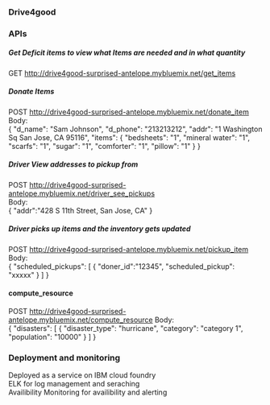 ### Drive4good

### APIs
##### Get Deficit items to view what Items are needed and in what quantity
GET http://drive4good-surprised-antelope.mybluemix.net/get_items</br>

##### Donate Items
POST http://drive4good-surprised-antelope.mybluemix.net/donate_item</br>
Body:</br>
{
            "d_name": "Sam Johnson",
            "d_phone": "213213212",
            "addr": "1 Washington Sq San Jose, CA 95116",
            "items": {
                "bedsheets": "1",
                "mineral water": "1",
                "scarfs": "1",
                "sugar": "1",
                "comforter": "1",
                "pillow": "1"
            }
}

##### Driver View addresses to pickup from
POST http://drive4good-surprised-antelope.mybluemix.net/driver_see_pickups</br>
Body:</br>
{
	"addr":"428 S 11th Street, San Jose, CA"
}

##### Driver picks up items and the inventory gets updated
POST http://drive4good-surprised-antelope.mybluemix.net/pickup_item
Body:</br>
{
	"scheduled_pickups": [
		{
			"doner_id":"12345",
			"scheduled_pickup": "xxxxx"
		}
	]
}

#### compute_resource
POST http://drive4good-surprised-antelope.mybluemix.net/compute_resource
Body:</br>
{
	"disasters": [
		{
			"disaster_type": "hurricane",
	        "category": "category 1",
	        "population": "10000"
		}
	]
}

### Deployment and monitoring
Deployed as a service on IBM cloud foundry </br>
ELK for log management and seraching</br>
Availibility Monitoring for availibility and alerting</br>
